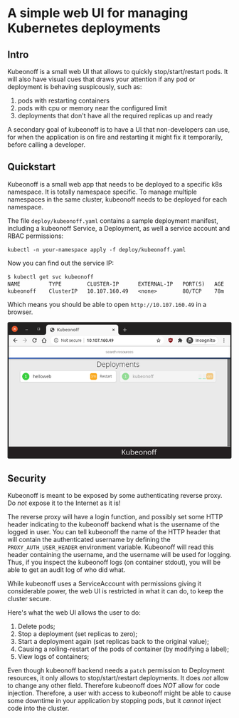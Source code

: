 # A simple web UI for managing Kubernetes deployments

## Intro

Kubeonoff is a small web UI that allows to quickly stop/start/restart pods.
It will also have visual cues that draws your attention if any pod or
deployment is behaving suspicously, such as:

  1. pods with restarting containers
  1. pods with cpu or memory near the configured limit
  1. deployments that don't have all the required replicas up and ready

A secondary goal of kubeonoff is to have a UI that non-developers can use, for
when the application is on fire and restarting it might fix it temporarily,
before calling a developer.


## Quickstart

Kubeonoff is a small web app that needs to be deployed to a specific k8s
namespace.  It is totally namespace specific.  To manage multiple namespaces in
the same cluster, kubeonoff needs to be deployed for each namespace.

The file `deploy/kubeonoff.yaml` contains a sample deployment manifest,
including a kubeonoff Service, a Deployment, as well a service account and
RBAC permissions:

    kubectl -n your-namespace apply -f deploy/kubeonoff.yaml

Now you can find out the service IP:

    $ kubectl get svc kubeonoff
    NAME         TYPE        CLUSTER-IP      EXTERNAL-IP   PORT(S)   AGE
    kubeonoff    ClusterIP   10.107.160.49   <none>        80/TCP    78m

Which means you should be able to open `http://10.107.160.49` in a browser.

![Screenshot](Screenshot.png)


## Security

Kubeonoff is meant to be exposed by some authenticating reverse proxy.  Do _not_ expose it to the Internet as it is!

The reverse proxy will have a login function, and possibly set some HTTP header 
indicating to the kubeonoff backend what is the username of the logged in user.  You can tell kubeonoff the name of the HTTP header that will contain the authenticated username by defining the `PROXY_AUTH_USER_HEADER` environment variable.  Kubeonoff will read this header containing the username, and the username will be used for logging.  Thus, if you inspect the kubeonoff logs (on container stdout), you will be able to get an audit log of who did what.

While kubeonoff uses a ServiceAccount with permissions giving it considerable power, the web UI is restricted in what it can do, to keep the cluster secure.

Here's what the web UI allows the user to do:

1. Delete pods;
2. Stop a deployment (set replicas to zero);
3. Start a deployment again (set replicas back to the original value);
4. Causing a rolling-restart of the pods of container (by modifying a label);
5. View logs of containers;

Even though kubeonoff backend needs a `patch` permission to Deployment resources, it only allows to stop/start/restart deployments.  It does _not_ allow to change any other field. Therefore kubeonoff does _NOT_ allow for code injection.  Therefore, a user with access to kubeonoff might be able to cause some downtime in your application by stopping pods, but it _cannot_ inject code into the cluster.
